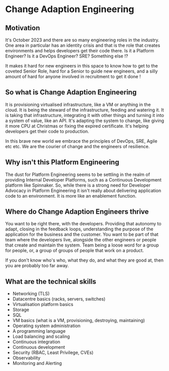 # Change Adaption Engineering

## Motivation

It's October 2023 and there are so many engineering roles in the industry. One area in particular
has an identity crisis and that is the role that creates environments and helps developers get
their code there. Is it a Platform Engineer? Is it a DevOps Engineer? SRE? Something else !?

It makes it hard for new engineers in this space to know how to get to the coveted Senior Role, hard
for a Senior to guide new engineers, and a silly amount of hard for anyone involved in recruitment
to get it done !

## So what is Change Adaption Engineering

It is provisioning virtualised infrastructure, like a VM or anything in the cloud. It is being the steward of the infrastructure, feeding and watering it. It is taking that infrastructure, integrating it with other things and turning it into a system of value, like an API. It's adapting the system to change, like giving it more CPU at Christmas or fixing the expired certificate. It's helping developers get their code to production.

In this brave new world we embrace the principles of DevOps, SRE, Agile etc etc. We are the courier of change and the engineers of resilience.

## Why isn't this Platform Engineering

The dust for Platform Engineering seems to be settling in the realm of providing Internal Developer Platforms, such as a Continuous Development platform like Spinnaker. So, while there is a strong need for Developer Advocacy in Platform Engineering it isn't really about delivering application code to an environment. It is more like an enablement function.

## Where do Change Adaption Engineers thrive

You want to be right there, with the developers. Providing that autonomy to adapt, closing in the feedback loops, understanding the purpose of the application for the business and the customer. You want to be part of that team where the developers live, alongside the other engineers or people that create and maintain the system. Team being a loose word for a group for people, or, a group of groups of people that work on a product. 

If you don't know who's who, what they do, and what they are good at, then you are probably too far away.

## What are the technical skills

- Networking (TLS)
- Datacentre basics (racks, servers, switches)
- Virtualisation platform basics
- Storage
- SQL
- VM basics (what is a VM, provisioning, destroying, maintaining)
- Operating system administration
- A programming language
- Load balancing and scaling
- Continuous integration
- Continuous development
- Security (RBAC, Least Privilege, CVEs)
- Observability
- Monitoring and Alerting
